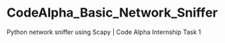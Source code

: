 # CodeAlpha_Basic_Network_Sniffer
Python network sniffer using Scapy | Code Alpha Internship Task 1
